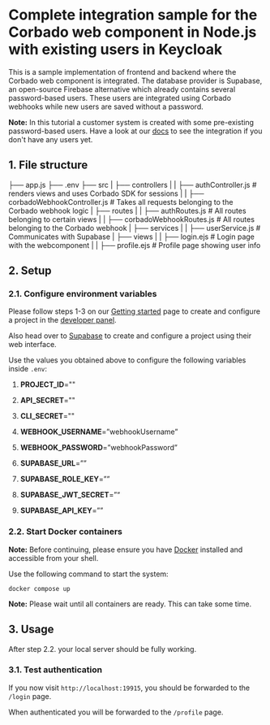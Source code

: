 # Complete integration sample for the Corbado web component in Node.js with existing users in Keycloak

This is a sample implementation of frontend and backend where the Corbado web component is integrated. The database provider is Supabase, an open-source Firebase alternative which already contains several password-based users. These
users are integrated using Corbado webhooks while new users are saved without a password.

**Note:** In this tutorial a customer system is created with some pre-existing password-based users. Have a look at our [docs](https://docs.corbado.com/integrations/web-component/no-existing-user-base) to see the integration if you don't have any users yet.

## 1. File structure

├── app.js
├── .env
├── src
| ├── controllers
| | ├── authController.js # renders views and uses Corbado SDK for sessions
| | ├── corbadoWebhookController.js # Takes all requests belonging to the Corbado webhook logic
| ├── routes
| | ├── authRoutes.js # All routes belonging to certain views
| | ├── corbadoWebhookRoutes.js # All routes belonging to the Corbado webhook
| ├── services
| | ├── userService.js # Communicates with Supabase
| ├── views
| | ├── login.ejs # Login page with the webcomponent
| | ├── profile.ejs # Profile page showing user info

## 2. Setup

### 2.1. Configure environment variables

Please follow steps 1-3 on our [Getting started](https://docs.corbado.com/overview/getting-started) page to create and configure a project in the [developer panel](https://app.corbado.com).

Also head over to [Supabase](https://supabase.com) to create and configure a project using their web interface.

Use the values you obtained above to configure the following variables inside `.env`:

1. **PROJECT_ID**=""
2. **API_SECRET**=""
3. **CLI_SECRET**=""

4. **WEBHOOK_USERNAME**=”webhookUsername”
5. **WEBHOOK_PASSWORD**=”webhookPassword”

6. **SUPABASE_URL**=””
7. **SUPABASE_ROLE_KEY**=””
8. **SUPABASE_JWT_SECRET**=”“
9. **SUPABASE_API_KEY**=””

### 2.2. Start Docker containers

**Note:** Before continuing, please ensure you have [Docker](https://www.docker.com/products/docker-desktop/) installed and accessible from your shell.

Use the following command to start the system:

```
docker compose up
```

**Note:** Please wait until all containers are ready. This can take some time.

## 3. Usage

After step 2.2. your local server should be fully working.

### 3.1. Test authentication

If you now visit `http://localhost:19915`, you should be forwarded to the `/login` page.

When authenticated you will be forwarded to the `/profile` page.
